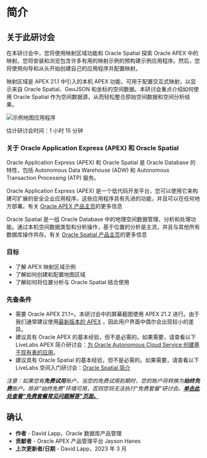 # 简介

## 关于此研讨会

在本研讨会中，您将使用映射区域功能和 Oracle Spatial 探索 Oracle APEX 中的映射。您将安装和浏览包含许多有用的映射示例的预构建示例应用程序。然后，您将使用向导和从头开始创建自己的应用程序并配置映射。

映射区域是 APEX 21.1 中引入的本机 APEX 功能，可用于配置交互式映射，以显示来自 Oracle Spatial、GeoJSON 和坐标的空间数据。本研讨会重点介绍如何使用 Oracle Spatial 作为空间数据源，从而轻松整合原始空间数据和空间分析结果。

![示例地图应用程序](./images/intro-01.png "Oracle Application Express - 映射示例应用程序 ")

估计研讨会时间：1 小时 15 分钟

### 关于 Oracle Application Express (APEX) 和 Oracle Spatial

Oracle Application Express (APEX) 和 Oracle Spatial 是 Oracle Database 的特性，包括 Autonomous Data Warehouse (ADW) 和 Autonomous Transaction Processing (ATP) 服务。

Oracle Application Express (APEX) 是一个低代码开发平台，您可以使用它来构建可扩展的安全企业应用程序。这些应用程序具有先进的功能，并且可以在任何地方部署。有关 [Oracle APEX 产品主页](https://apex.oracle.com)的更多信息

Oracle Spatial 是一组 Oracle Database 中的地理空间数据管理、分析和处理功能。通过本机空间数据类型和分析操作，基于位置的分析是主流，并且与其他所有数据库操作共存。有关 [Oracle Spatial 产品主页](https://www.oracle.com/database/spatial)的更多信息

### 目标

*   了解 APEX 映射区域示例
*   了解如何创建和配置地图区域
*   了解如何将位置分析与 Oracle Spatial 结合使用

### 先备条件

*   需要 Oracle APEX 21.1+。本研讨会中的屏幕截图使用 APEX 21.2 进行。由于我们通常建议使用[最新版本的 APEX](https://www.oracle.com/tools/downloads/apex-downloads/) ，因此用户界面中偶尔会出现较小的差异。
*   建议具有 Oracle APEX 的基本经验，但不是必需的。如果需要，请查看以下 LiveLabs APEX 简介研讨会：[为 Oracle Autonomous Cloud Service 创建基于现有表的应用](https://apexapps.oracle.com/pls/apex/dbpm/r/livelabs/view-workshop?wid=628)。
*   建议具有 Oracle Spatial 的基本经验，但不是必需的。如果需要，请查看以下 LiveLabs 空间入门研讨会：[Oracle Spatial 简介](https://apexapps.oracle.com/pls/apex/dbpm/r/livelabs/view-workshop?wid=736)

_注意：如果您有**免费试用**账户，当您的免费试用到期时，您的账户将转换为**始终免费**账户。除非“始终免费”环境可用，否则您将无法执行“免费套餐”研讨会。**[单击此处查看“免费套餐常见问题解答”页面。](https://www.oracle.com/cloud/free/faq.html)**_

## 确认

*   **作者** - David Lapp，Oracle 数据库产品管理
*   **贡献者** - Oracle APEX 产品管理平台 Jayson Hanes
*   **上次更新者/日期** - David Lapp，2023 年 3 月